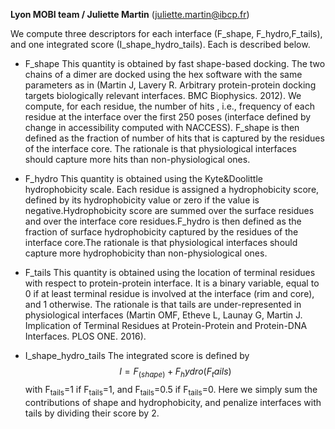 **Lyon MOBI team / Juliette Martin**   (juliette.martin@ibcp.fr)

We compute three descriptors for each interface (F_shape, F_hydro,F_tails), and one integrated score (I_shape_hydro_tails). Each is described below.

- F_shape
This quantity is obtained by fast shape-based docking. 
The two chains of a dimer are docked using the hex software with the same parameters as in (Martin J, Lavery R. Arbitrary protein-protein docking targets biologically relevant interfaces. BMC Biophysics. 2012). We compute, for each residue, the number of hits , i.e., frequency of each residue at the interface over the first 250 poses (interface defined by change in accessibility computed with NACCESS). 
F_shape is then defined as the fraction of number of hits that is captured by the residues of the interface core.
The rationale is that physiological interfaces should capture more hits than non-physiological ones.

- F_hydro
This quantity is obtained using the Kyte&Doolittle hydrophobicity scale.
Each residue is assigned a hydrophobicity score, defined by its hydrophobicity value or zero if the value is negative.Hydrophobicity score are summed over the surface residues and over the interface core residues.F_hydro is then defined as the fraction of surface hydrophobicity captured by the residues of the interface core.The rationale is that physiological interfaces should capture more hydrophobicity than non-physiological ones.

- F_tails
This quantity is obtained using the location of terminal residues with respect to protein-protein interface. It is a binary variable, equal to 0 if at least terminal residue is involved at the interface (rim and core), and 1 otherwise. The rationale is that tails are under-represented in physiological interfaces (Martin OMF, Etheve L, Launay G, Martin J. Implication of Terminal Residues at Protein-Protein and Protein-DNA Interfaces. PLOS ONE. 2016).

- I_shape_hydro_tails
The integrated score is defined by 
$$I=F_(shape)+F_hydro(F_tails)$$
with F<sub>tails</sub>=1 if 
F<sub>tails</sub>=1, and 
F<sub>tails</sub>=0.5 if 
F<sub>tails</sub>=0.
Here we simply sum the contributions of shape and hydrophobicity, and penalize interfaces with tails by dividing their score by 2.
